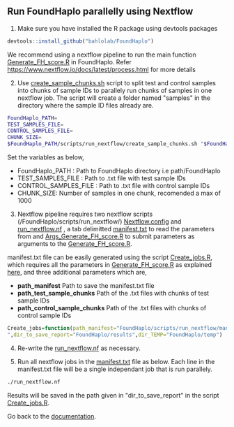 ## Run FoundHaplo parallelly using Nextflow

1. Make sure you have installed the R package using devtools packages

```R
devtools::install_github("bahlolab/FoundHaplo")
```

We recommend using a nextflow pipeline to run the main function [Generate_FH_score.R](https://github.com/bahlolab/FoundHaplo/blob/main/R/Generate_FH_score.R) in FoundHaplo. Refer https://www.nextflow.io/docs/latest/process.html for more details

2. Use [create_sample_chunks.sh](https://github.com/bahlolab/FoundHaplo/blob/main/scripts/run_nextflow/create_sample_chunks.sh) script to split test and control samples into chunks of sample IDs to parallely run chunks of samples in one nextflow job. The script will create a folder named "samples" in the directory where the sample ID files already are.

```bash
FoundHaplo_PATH=
TEST_SAMPLES_FILE=
CONTROL_SAMPLES_FILE=
CHUNK_SIZE=
$FoundHaplo_PATH/scripts/run_nextflow/create_sample_chunks.sh "$FoundHaplo_PATH" "$FoundHaplo_PATH/input_files/input_vcf_data/test_cohort/samples.txt" "$FoundHaplo_PATH/input_files/public_data/1000G_control_haplotypes/1000G_haplotypes_samples_by_population/EUR.txt" "100"
```
Set the variables as below,

* FoundHaplo_PATH : Path to FoundHaplo directory i.e path/FoundHaplo
* TEST_SAMPLES_FILE : Path to .txt file with test sample IDs 
* CONTROL_SAMPLES_FILE :  Path to .txt file with control sample IDs 
* CHUNK_SIZE: Number of samples in one chunk, recomended a max of 1000

3. Nextflow pipeline requires two nextflow scripts (/FoundHaplo/scripts/run_nextflow/) [Nextflow.config](https://github.com/bahlolab/FoundHaplo/blob/main/scripts/run_nextflow/nextflow.config) and [run_nextflow.nf](https://github.com/bahlolab/FoundHaplo/blob/main/scripts/run_nextflow/run_nextflow.nf) , a tab delimitted [manifest.txt](https://github.com/bahlolab/FoundHaplo/blob/main/scripts/run_nextflow/manifest.txt) to read the parameters from and [Args_Generate_FH_score.R](https://github.com/bahlolab/FoundHaplo/blob/main/scripts/run_nextflow/Args_Generate_FH_score.R) to submit parameters as arguments to the [Generate_FH_score.R](https://github.com/bahlolab/FoundHaplo/blob/main/R/Generate_FH_score.R). 

manifest.txt file can be easily generated using the script [Create_jobs.R](https://github.com/bahlolab/FoundHaplo/blob/main/scripts/run_nextflow/Create_jobs.R), which requires all the parameters in [Generate_FH_score.R](https://github.com/bahlolab/FoundHaplo/blob/main/R/Generate_FH_score.R) as explained [here](https://github.com/bahlolab/FoundHaplo/edit/main/Documentation/Parameters%20in%20the%20algorithm.md), and three additional parameters which are,

* **path_manifest** Path to save the manifest.txt file
* **path_test_sample_chunks** Path of the .txt files with chunks of test sample IDs
* **path_control_sample_chunks** Path of the .txt files with chunks of control sample IDs

```R
Create_jobs=function(path_manifest="FoundHaplo/scripts/run_nextflow/manifest.txt",path_test_sample_chunks="FoundHaplo_PATH/input_files/input_vcf_data/test_cohort/samples",path_control_sample_chunks="FoundHaplo_PATH/input_files/public_data/1000G_control_haplotypes/1000G_haplotypes_samples_by_population/samples",DCV="FAME1.chr8.119379052",minor_allele_cutoff=0,imputation_quality_score_cutoff_test=0,frequency_type="EUR",dir_geneticMap="FoundHaplo/input_files/public_data/genetic_map_HapMapII_GRCh37",dir_disease_files="FoundHaplo/input_files/input_vcf_data/disease_haplotypes",test_file="FoundHaplo/input_files/input_vcf_data/test_cohort",test_name="example_test",test_list="FoundHaplo/input_files/input_vcf_data/test_cohort/samples/samples.txt",data_type="test",dir_controls_file="FoundHaplo/input_files/public_data/1000G_control_haplotypes/1000G_haplotypes_by_variant/EUR
",dir_to_save_report="FoundHaplo/results",dir_TEMP="FoundHaplo/temp")
```

4. Re-write the [run_nextflow.nf](https://github.com/bahlolab/FoundHaplo/blob/main/scripts/run_nextflow/run_nextflow.nf) as necessary.

5. Run all nextflow jobs in the [manifest.txt](https://github.com/bahlolab/FoundHaplo/blob/main/scripts/run_nextflow/manifest.txt) file as below. Each line in the manifest.txt file will be a single independant job that is run parallely.
```bash
./run_nextflow.nf
```
Results will be saved in the path given in "dir_to_save_report" in the script [Create_jobs.R](https://github.com/bahlolab/FoundHaplo/blob/main/scripts/run_nextflow/Create_jobs.R).

Go back to the [documentation](https://github.com/bahlolab/FoundHaplo/blob/main/Documentation/Guide%20to%20run%20FoundHaplo.md).
